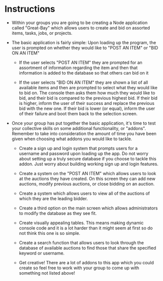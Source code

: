 # **Instructions**

* Within your groups you are going to be creating a Node application called "Great-Bay" which allows users to create and bid on assorted items, tasks, jobs, or projects.

* The basic application is fairly simple: Upon loading up the program, the user is prompted on whether they would like to "POST AN ITEM" or "BID ON AN ITEM"

  * If the user selects "POST AN ITEM" they are prompted for an assortment of information regarding the item and then that information is added to the database so that others can bid on it

  * If the user selects "BID ON AN ITEM" they are shown a list of all available items and then are prompted to select what they would like to bid on. The console then asks them how much they would like to bid, and their bid is compared to the previous highest bid. If their bid is higher, inform the user of their success and replace the previous bid with the new one. If their bid is lower (or equal), inform the user of their failure and boot them back to the selection screen.

* Once your group has put together the basic application, it's time to test your collective skills on some additional functionality, or "addons". Remember to take into consideration the amount of time you have been given when choosing what addons you would like to tackle.

  * Create a sign up and login system that prompts users for a username and password upon loading up the app. Do not worry about setting up a truly secure database if you choose to tackle this addon. Just worry about building working sign up and login features.

  * Create a system on the "POST AN ITEM" which allows users to look at the auctions they have created. On this screen they can add new auctions, modify previous auctions, or close bidding on an auction.

  * Create a system which allows users to view all of the auctions of which they are the leading bidder.

  * Create a third option on the main screen which allows administrators to modify the database as they see fit.

  * Create visually appealing tables. This means making dynamic console code and it is a lot harder than it might seem at first so do not think this one is so simple.

  * Create a search function that allows users to look through the database of available auctions to find those that share the specified keyword or username.

  * Get creative! There are a lot of addons to this app which you could create so feel free to work with your group to come up with something not listed above!

